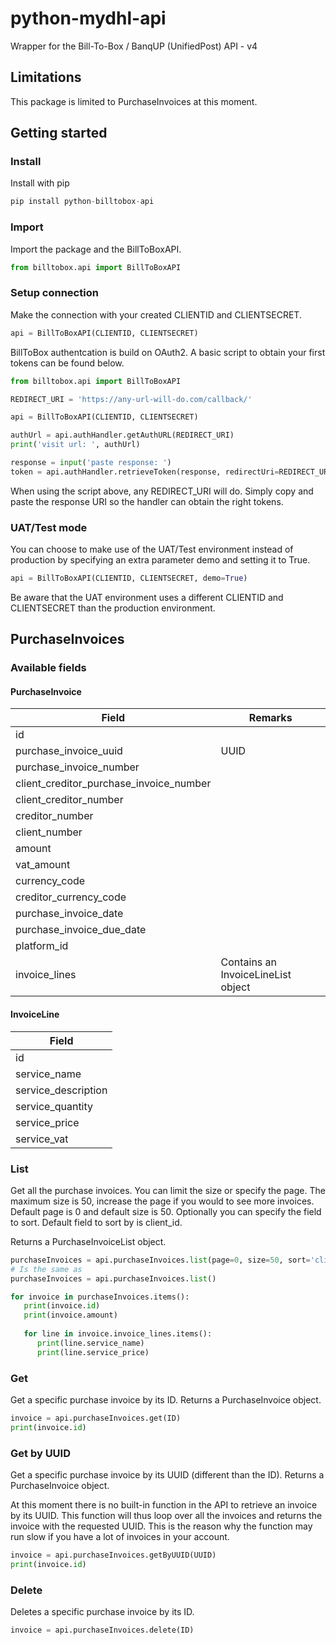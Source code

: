 # python-mydhl-api
Wrapper for the Bill-To-Box / BanqUP (UnifiedPost) API - v4

## Limitations

This package is limited to PurchaseInvoices at this moment.

## Getting started

### Install

Install with pip

```python
pip install python-billtobox-api
```

### Import

Import the package and the BillToBoxAPI.

```python
from billtobox.api import BillToBoxAPI
```

### Setup connection

Make the connection with your created CLIENTID and CLIENTSECRET.

```python
api = BillToBoxAPI(CLIENTID, CLIENTSECRET)
```


BillToBox authentcation is build on OAuth2. A basic script to obtain your first tokens can be found below.

```python
from billtobox.api import BillToBoxAPI

REDIRECT_URI = 'https://any-url-will-do.com/callback/'

api = BillToBoxAPI(CLIENTID, CLIENTSECRET)

authUrl = api.authHandler.getAuthURL(REDIRECT_URI)
print('visit url: ', authUrl)

response = input('paste response: ')
token = api.authHandler.retrieveToken(response, redirectUri=REDIRECT_URI)
```

When using the script above, any REDIRECT_URI will do. Simply copy and paste the response URI so the handler can obtain the right tokens. 

### UAT/Test mode

You can choose to make use of the UAT/Test environment instead of production by specifying an extra parameter demo and setting it to True.

```python
api = BillToBoxAPI(CLIENTID, CLIENTSECRET, demo=True)
```

Be aware that the UAT environment uses a different CLIENTID and CLIENTSECRET than the production environment.

## PurchaseInvoices

### Available fields

#### PurchaseInvoice

| Field | Remarks
|---------|---------|
| id |
| purchase_invoice_uuid | UUID
| purchase_invoice_number |
| client_creditor_purchase_invoice_number |
| client_creditor_number |
| creditor_number |
| client_number |
| amount |
| vat_amount |
| currency_code |
| creditor_currency_code |
| purchase_invoice_date |
| purchase_invoice_due_date |
| platform_id |
| invoice_lines | Contains an InvoiceLineList object

#### InvoiceLine

| Field |
|---------|
| id |
| service_name |
| service_description |
| service_quantity |
| service_price |
| service_vat |

### List

Get all the purchase invoices. You can limit the size or specify the page. The maximum size is 50, increase the page if you would to see more invoices.
Default page is 0 and default size is 50. Optionally you can specify the field to sort. Default field to sort by is client_id.

Returns a PurchaseInvoiceList object.

```python
purchaseInvoices = api.purchaseInvoices.list(page=0, size=50, sort='client_id')
# Is the same as
purchaseInvoices = api.purchaseInvoices.list()

for invoice in purchaseInvoices.items():
   print(invoice.id)
   print(invoice.amount)
   
   for line in invoice.invoice_lines.items():
      print(line.service_name)
      print(line.service_price)

```

### Get

Get a specific purchase invoice by its ID. Returns a PurchaseInvoice object.

```python
invoice = api.purchaseInvoices.get(ID)
print(invoice.id)
```

### Get by UUID

Get a specific purchase invoice by its UUID (different than the ID). Returns a PurchaseInvoice object.

At this moment there is no built-in function in the API to retrieve an invoice by its UUID.
This function will thus loop over all the invoices and returns the invoice with the requested UUID. This is the reason why the function may run slow if you have a lot of invoices in your account.

```python
invoice = api.purchaseInvoices.getByUUID(UUID)
print(invoice.id)
```

### Delete

Deletes a specific purchase invoice by its ID.

```python
invoice = api.purchaseInvoices.delete(ID)
```





